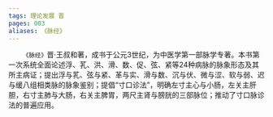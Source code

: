 ```yaml
---
tags: 理论发展 晋
pages: 003
aliases: 《脉经》
---
```

&emsp;&emsp;`《脉经》`晋·王叔和著，成书于公元3世纪，为中医学第一部脉学专著。本书第一次系统全面论述浮、芤、洪、滑、数、促、弦、紧等24种病脉的脉象形态及其所主病证；提出浮与芤、弦与紧、革与实、滑与数、沉与伏、微与涩、软与弱、迟与缓八组相类脉的脉象鉴别；提倡“寸口诊法”，明确左寸主心与小肠，左关主肝胆，右寸主肺与大肠，右关主脾胃，两尺主肾与膀胱的三部脉位；推动了寸口脉诊法的普遍应用。